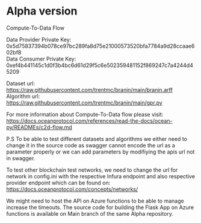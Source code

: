 # Alpha version
Compute-To-Data Flow

Data Provider Private Key: 0x5d75837394b078ce97bc289fa8d75e21000573520bfa7784a9d28ccaae602bf8 <br />
Data Consumer Private Key: 0xef4b441145c1d0f3b4bc6d61d29f5c6e502359481152f869247c7a4244d45209

Dataset url: https://raw.githubusercontent.com/trentmc/branin/main/branin.arff <br />
Algorithm url: https://raw.githubusercontent.com/trentmc/branin/main/gpr.py

For more information about Compute-To-Data flow please visit:<br /> 
https://docs.oceanprotocol.com/references/read-the-docs/ocean-py/READMEs/c2d-flow.md

P.S To be able to test different datasets and algorithms we either need to change it in the source code as swagger cannot encode the url as a parameter properly or we can add parameters by modifiying the apis url not in swagger.

To test other blockchain test networks, we need to change the url for network in config.ini with the respective Infura endpoint and also respective provider endpoint which can be found on: https://docs.oceanprotocol.com/concepts/networks/

We might need to host the API on Azure functions to be able to manage increase the timeouts. The source code for building the Flask App on Azure functions is available on Main branch of the same Alpha repository.
